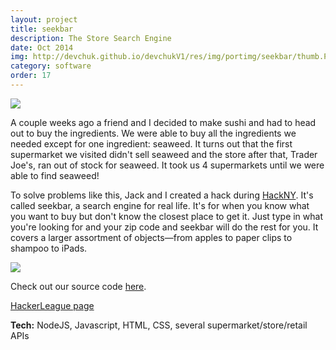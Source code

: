 ```yaml
---
layout: project
title: seekbar
description: The Store Search Engine
date: Oct 2014
img: http://devchuk.github.io/devchukV1/res/img/portimg/seekbar/thumb.PNG
category: software
order: 17
---
```


![](http://devchuk.github.io/devchukV1/res/img/portimg/seekbar/home.PNG)

A couple weeks ago a friend and I decided to make sushi and had to head out to buy the ingredients. We were able to buy all the ingredients we needed except for one ingredient: seaweed. It turns out that the first supermarket we visited didn't sell seaweed and the store after that, Trader Joe's, ran out of stock for seaweed. It took us 4 supermarkets until we were able to find seaweed!

To solve problems like this, Jack and I created a hack during [HackNY](http://hackny.org/a/spring2014hackathon/). It's called seekbar, a search engine for real life. It's for when you know what you want to buy but don't know the closest place to get it. Just type in what you're looking for and your zip code and seekbar will do the rest for you. It covers a larger assortment of objects—from apples to paper clips to shampoo to iPads.

![](http://devchuk.github.io/devchukV1/res/img/portimg/seekbar/search.PNG)

Check out our source code [here](https://github.com/jackcook/seekbar/tree/gh-pages).

[HackerLeague page](https://www.hackerleague.org/hackathons/fall-2014-hackny-student-hackathon/hacks/seekbar)

**Tech:** NodeJS, Javascript, HTML, CSS, several supermarket/store/retail APIs